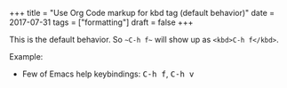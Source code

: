 +++
title = "Use Org Code markup for kbd tag (default behavior)"
date = 2017-07-31
tags = ["formatting"]
draft = false
+++

This is the default behavior. So `~C-h f~` will show up as `<kbd>C-h
f</kbd>`.

Example:

-   Few of Emacs help keybindings: <kbd>C-h f</kbd>, <kbd>C-h v</kbd>
